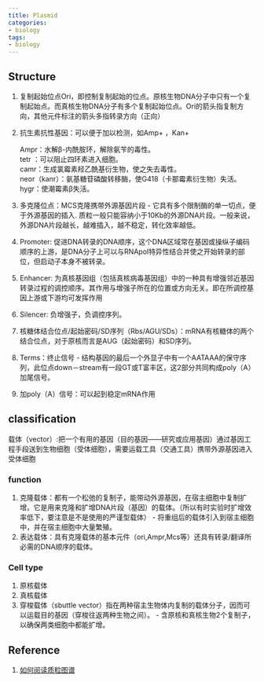 ```yaml
---
title: Plasmid
categories: 
- biology
tags: 
- biology
---
```


## Structure
1. 复制起始位点Ori，即控制复制起始的位点。原核生物DNA分子中只有一个复制起始点。而真核生物DNA分子有多个复制起始位点。Ori的箭头指复制方向，其他元件标注的箭头多指转录方向（正向）
2. 抗生素抗性基因：可以便于加以检测，如Amp+ ，Kan+

    Ampr：水解β-内酰胺环，解除氨苄的毒性。<br>
    tetr ：可以阻止四环素进入细胞。<br>
    camr：生成氯霉素羟乙酰基衍生物，使之失去毒性。<br>
    neor（kanr）：氨基糖苷磷酸转移酶，使G418（卡那霉素衍生物）失活。<br>
    hygr：使潮霉素β失活。

3. 多克隆位点：MCS克隆携带外源基因片段 - 它具有多个限制酶的单一切点，便于外源基因的插入. 质粒一般只能容纳小于10Kb的外源DNA片段。一般来说，外源DNA片段越长，越难插入，越不稳定，转化效率越低。
4. Promoter: 促进DNA转录的DNA顺序，这个DNA区域常在基因或操纵子编码顺序的上游，是DNA分子上可以与RNApol特异性结合并使之开始转录的部位，但启动子本身不被转录。
5. Enhancer: 为真核基因组（包括真核病毒基因组）中的一种具有增强邻近基因转录过程的调控顺序。其作用与增强子所在的位置或方向无关。即在所调控基因上游或下游均可发挥作用
6. Silencer: 负增强子，负调控序列。
7. 核糖体结合位点/起始密码/SD序列（Rbs/AGU/SDs）：mRNA有核糖体的两个结合位点，对于原核而言是AUG（起始密码）和SD序列。
8. Terms：终止信号 - 结构基因的最后一个外显子中有一个AATAAA的保守序列，此位点down－stream有一段GT或T富丰区，这2部分共同构成poly（A）加尾信号。
9. 加poly（A）信号：可以起到稳定mRNA作用

## classification
载体（vector）:把一个有用的基因（目的基因——研究或应用基因）通过基因工程手段送到生物细胞（受体细胞），需要运载工具（交通工具）携带外源基因进入受体细胞

### function
1. 克隆载体：都有一个松弛的复制子，能带动外源基因，在宿主细胞中复制扩增。它是用来克隆和扩增DNA片段（基因）的载体。（所以有时实验时扩增效率低下，要注意是不是使用的严谨型载体） - 将重组后的载体引入到宿主细胞中，并在宿主细胞中大量繁殖。
2. 表达载体：具有克隆载体的基本元件（ori,Ampr,Mcs等）还具有转录/翻译所必需的DNA顺序的载体。

### Cell type
1. 原核载体
2. 真核载体
3. 穿梭载体（sbuttle vector）指在两种宿主生物体内复制的载体分子，因而可以运载目的基因（穿梭往返两种生物之间）。 - 含原核和真核生物2个复制子，以确保两类细胞中都能扩增。

## Reference
1. [如何阅读质粒图谱](https://www.biomart.cn/experiment/430/457/741/43941.htm)

